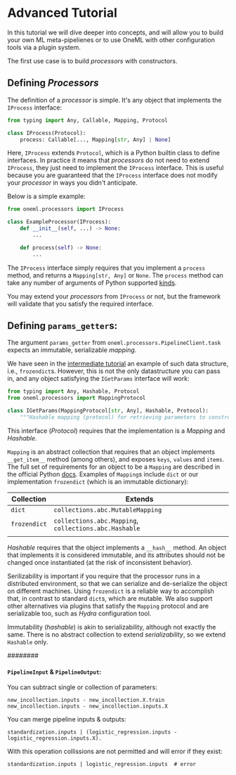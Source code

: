 # Advanced Tutorial

In this tutorial we will dive deeper into concepts, and will allow you to build your own ML
meta-pipelienes or to use OneML with other configuration tools via a plugin system.

The first use case is to build *processors* with constructors.

## Defining *Processors*

The definition of a *processor* is simple.
It's any object that implements the `IProcess` interface:

```python
from typing import Any, Callable, Mapping, Protocol

class IProcess(Protocol):
    process: Callable[..., Mapping[str, Any] | None]
```

Here, `IProcess` extends `Protocol`, which is a Python builtin class to define interfaces.
In practice it means that *processors* do not need to extend `IProcess`, they just need to
implement the `IProcess` interface.
This is useful because you are guaranteed that the `IProcess` interface does not modify your
*processor* in ways you didn't anticipate.

Below is a simple example:

```python
from oneml.processors import IProcess

class ExampleProcessor(IProcess):
    def __init__(self, ...) -> None:
        ...

    def process(self) -> None:
        ...
```

The `IProcess` interface simply requires that you implement a `process` method, and returns a
`Mapping[str, Any]` or `None`.
The `process` method can take any number of arguments of Python supported
[kinds](https://docs.python.org/3/library/inspect.html#inspect.Parameter.kind).

You may extend your *processors* from `IProcess` or not, but the framework will validate that you
satisfy the required interface.


## Defining `params_getter`s:

The argument `params_getter` from `oneml.processors.PipelineClient.task` expects an immutable,
serializable *mapping*.

We have seen in the [intermediate tutorial](intermediate.md#defining-tasks) an example of such
data structure, i.e., `frozendict`s.
However, this is not the only datastructure you can pass in, and any object satisfying the
`IGetParams` interface will work:

```python
from typing import Any, Hashable, Protocol
from oneml.processors import MappingProtocol

class IGetParams(MappingProtocol[str, Any], Hashable, Protocol):
    """Hashable mapping (protocol) for retrieving parameters to construct & execute an IProcess."""
```

This interface (*Protocol*) requires that the implementation is a *Mapping* and *Hashable*.

`Mapping` is an abstract collection that requires that an object implements `__get_item__` method
(among others), and exposes `keys`, `values` and `items`.
The full set of requirements for an object to be a `Mapping` are described in the official Python
[docs](https://docs.python.org/3/library/collections.abc.html#collections-abstract-base-classes).
Examples of `Mapping`s include `dict` or our implementation `frozendict` (which is an immutable
dictionary):

| Collection   | Extends                                               |
|--------------|-------------------------------------------------------|
| `dict`       | `collections.abc.MutableMapping`                      |
| `frozendict` | `collections.abc.Mapping`, `collections.abc.Hashable` |
|              |                                                       |

*Hashable* requires that the object implements a `__hash__` method.
An object that implements it is considered immutable, and its attributes should not be changed once
instantiated (at the risk of inconsistent behavior).

Serilizability is important if you require that the processor runs in a distributed environment, so
that we can serialize and de-serialize the object on different machines.
Using `frozendict` is a reliable way to accomplish that, in contrast to standard `dict`s, which are
mutable.
We also support other alternatives via plugins that satisfy the `Mapping` protocol and are
serializable too, such as *Hydra* configuration tool.

Immutability (*hashable*) is akin to serializability, although not exactly the same.
There is no abstract collection to extend *serializability*, so we extend `Hashable` only.


########


#### `PipelineInput` & `PipelineOutput`:

You can subtract single or collection of parameters:
```
new_incollection.inputs - new_incollection.X.train
new_incollection.inputs - new_incollection.inputs.X
```

You can merge pipeline inputs & outputs:
```
standardization.inputs | (logistic_regression.inputs - logistic_regression.inputs.X).
```
With this operation collissions are not permitted and will error if they exist:
```
standardization.inputs | logistic_regression.inputs  # error
```
